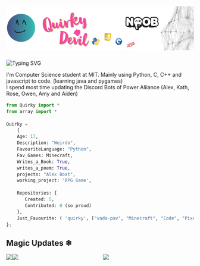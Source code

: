 # [![Quirky Devil](https://raw.githubusercontent.com/QuirkyDevil/QuirkyDevil/main/img/banner1.png)](https://website.quirkydevil.repl.co/)

![Typing SVG](https://readme-typing-svg.herokuapp.com?font=roboto&color=%23F7C51D&size=18&vCenter=true&height=16&lines=Hi+there%2C+I'm+Quirky+Devil!;Hi+there%2C+I'm+Soham+Rupaye+❤.;Hi+there%2C+you+can+call+me+Quirky.;Hi+there%2C+I'm+a+Coder+and+Writer.;Hi+there%2C+I'm+a+computer+science+student.;Hi+there%2C+I'm+a+musician+too.)
<p>I'm Computer Science student at MIT. Mainly using Python, C, C++ and javascript to code. (learning java and pygames) <br>
I spend most time updating the Discord Bots of Power Aliiance (Alex, Kath, Rose, Owen, Amy and Aiden)</p>

```py 
from Quirky import *
from array import *

Quirky = 
    {
    Age: 17,
    Description: "Weirdo",
    FavouriteLanguage: "Python",
    Fav_Games: Minecraft,
    Writes_a_Book: True,
    writes_a_poem: True,
    projects: "Alex Boat",
    working_project: 'RPG Game',
    
    Repositories: {
       Created: 5,
       Contributed: 0 (so proud)
    },
    Just_Favourite: ( 'quirky', ["vada-pav", "Minecraft", "Code", "Pixel Art", "Story Writing"])
};
```
## Magic Updates ❄


<img align="left" src="https://github-readme-stats.vercel.app/api?username=QuirkyDevil&&layout=compact&count_private=true&show_icons=true&hide_border=true&card_width=200&include_all_commits=true&bg_color=0D1117&title_color=FFFFFF&text_color=FFFFFF&icon_color=FFFFFF"/>
<img align="left" src="https://github-readme-stats.vercel.app/api/top-langs/?username=QuirkyDevil&layout=compact&hide_border=true&card_width=200&bg_color=0D1117&title_color=FFFFFF&text_color=FFFFFF&icon_color=FFFFFF"/>
<div align="center"><img src="https://github-profile-trophy.vercel.app/?username=QuirkyDevil&theme=dracula"></div>